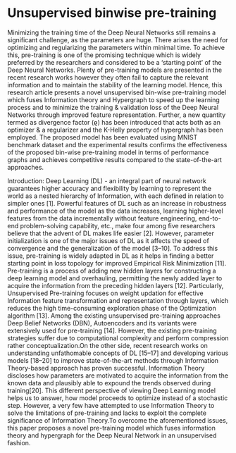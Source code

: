 # Unsupervised binwise pre-training

Minimizing the training time of the Deep Neural Networks still remains a significant challenge, as the parameters are huge. There arises the need for optimizing and regularizing the parameters within minimal time.  To achieve this, pre-training is one of the promising technique which is widely preferred by the researchers and considered to be a ‘starting point’ of the Deep Neural Networks. Plenty of pre-training models are presented in the recent research works however they often fail to capture the relevant information and to maintain the stability of the learning model. Hence, this research article presents a novel unsupervised bin-wise pre-training model which fuses Information theory and Hypergraph to speed up the learning process and to minimize the training & validation loss of the Deep Neural Networks through improved feature representation. Further, a new quantity termed as divergence factor (ϱ) has been introduced that acts both as an optimizer & a regularizer and the K-Helly property of hypergraph has been employed. The proposed model has  been evaluated using MNIST benchmark dataset and the experimental results confirms the effectiveness of the proposed bin-wise pre-training model in terms of performance graphs and achieves competitive results compared to the state-of-the-art approaches. 

Introduction: 
Deep Learning (DL) - an integral part of neural network guarantees higher accuracy and flexibility by learning to represent the world as a nested hierarchy of Information, with each defined in relation to simpler ones [1]. Powerful features of DL such as an increase in robustness and performance of the model as the data increases, learning higher-level features from the data incrementally without feature engineering, end-to-end problem-solving capability, etc., make four among five researchers believe that the advent of DL makes life easier [2]. However, parameter initialization is one of the major issues of DL as it affects the speed of convergence and the generalization of the model [3–10]. To address this issue, pre-training is widely adapted in DL as it helps in finding a better starting point in loss topology for improved Empirical Risk Minimization [11]. Pre-training is a process of adding new hidden layers for constructing a deep learning model and overhauling, permitting the newly added layer to acquire the information from the preceding hidden layers [12]. Particularly, Unsupervised Pre-training focuses on weight updation for effective Information feature transformation and representation through layers, which reduces the high time-consuming exploration phase of the Optimization algorithm [13]. Among the existing unsupervised pre-training approaches Deep Belief Networks (DBN), Autoencoders and its variants were extensively used for pre-training [14]. However, the existing pre-training strategies suffer due to computational complexity and perform compression rather conceptualization.On the other side, recent research works on understanding unfathomable concepts of DL [15–17] and developing various models [18–20] to improve state-of-the-art methods through Information Theory-based approach has proven successful.  Information Theory discloses how parameters are motivated to acquire the information from the known data and plausibly able to expound the trends observed during training[20]. This different perspective of viewing Deep Learning model helps us to answer, how model proceeds to optimize instead of a stochastic step. However, a very few have attempted to use Information Theory to solve the limitations of pre-training and lacks to exploit the complete significance of Information Theory.To overcome the aforementioned issues, this paper proposes a novel pre-training model which fuses information theory and hypergraph for the Deep Neural Network in an unsupervised fashion. 

